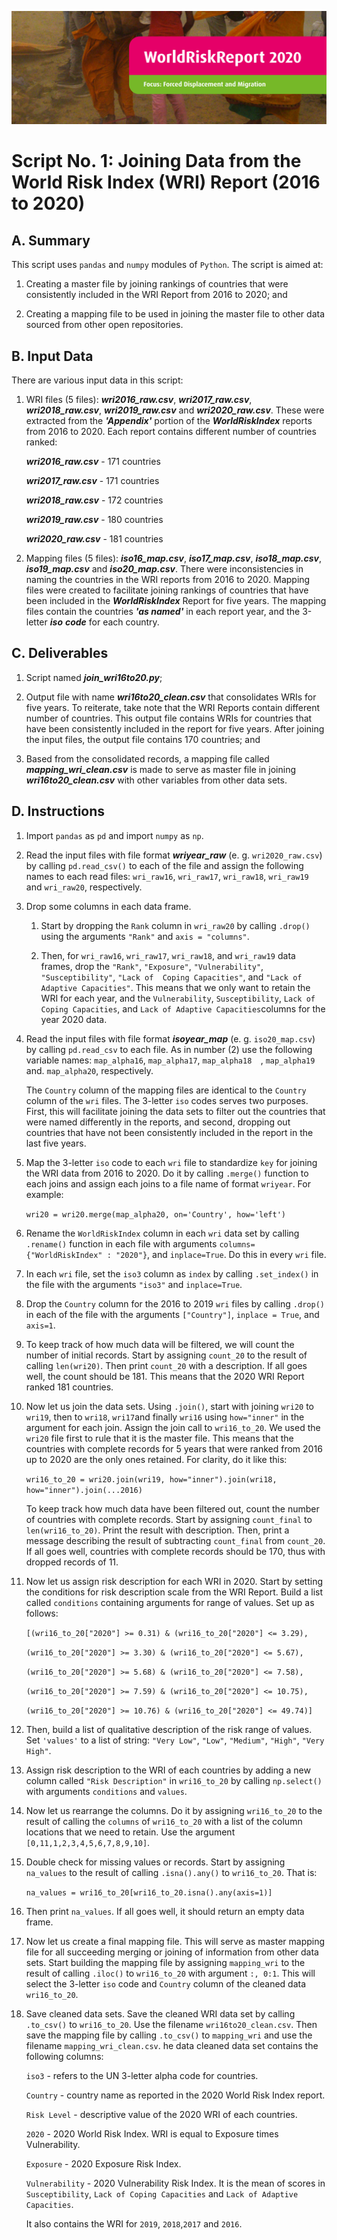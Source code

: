 ![2020 World Risk Report Image](https://github.com/jsacoba/pai789_finalproject/blob/main/aes-folder/World%20Risk%20Report.PNG)

# Script No. 1: Joining Data from the World Risk Index (WRI) Report (2016 to 2020)

## A. Summary

This script uses `pandas` and `numpy` modules of `Python`. The script is aimed at:

1. Creating a master file by joining rankings of countries that were consistently included in the WRI Report from 2016 to 2020; and

2. Creating a mapping file to be used in joining the master file to other data sourced from other open repositories.

## B. Input Data

There are various input data in this script:

1. WRI files (5 files): ***wri2016_raw.csv***, ***wri2017_raw.csv***, ***wri2018_raw.csv***, ***wri2019_raw.csv*** and ***wri2020_raw.csv***. These were extracted from the ***'Appendix'*** portion of the ***WorldRiskIndex*** reports from 2016 to 2020. Each report contains different number of countries ranked:

      ***wri2016_raw.csv*** - 171 countries

      ***wri2017_raw.csv*** - 171 countries

      ***wri2018_raw.csv*** - 172 countries

      ***wri2019_raw.csv*** - 180 countries

      ***wri2020_raw.csv*** - 181 countries

2. Mapping files (5 files): ***iso16_map.csv***, ***iso17_map.csv***, ***iso18_map.csv***, ***iso19_map.csv*** and ***iso20_map.csv***. There were inconsistencies in naming the countries in the WRI reports from 2016 to 2020. Mapping files were created to facilitate joining rankings of countries that have been included in the ***WorldRiskIndex*** Report for five years. The mapping files contain the countries ***'as named'*** in each report year, and the 3-letter ***iso*** ***code*** for each country.

## C. Deliverables

1. Script named ***join_wri16to20.py***;

2. Output file with name ***wri16to20_clean.csv*** that consolidates WRIs for five years. To reiterate, take note that the WRI Reports contain different number of countries. This output file contains WRIs for countries that have been consistently included in the report for five years. After joining the input files, the output file contains 170 countries; and

3. Based from the consolidated records, a mapping file called ***mapping_wri_clean.csv*** is made to serve as master file in joining ***wri16to20_clean.csv*** with other variables from other data sets.

## D. Instructions

1. Import `pandas` as `pd` and import `numpy` as `np`.

2. Read the input files with file format ***wriyear_raw*** (e. g. `wri2020_raw.csv`) by calling `pd.read_csv()` to each of the file and assign the following names to each read files: `wri_raw16`, `wri_raw17`, `wri_raw18`, `wri_raw19` and `wri_raw20`, respectively.

3. Drop some columns in each data frame. 

   1. Start by dropping the `Rank` column in  `wri_raw20` by calling `.drop()` using the arguments `"Rank"` and `axis = "columns"`.

   2. Then, for `wri_raw16`, `wri_raw17`, `wri_raw18`, and `wri_raw19` data frames,  drop the `"Rank"`, `"Exposure"`, `"Vulnerability"`, `"Susceptibility"`, `"Lack of  Coping Capacities"`, and `"Lack of Adaptive Capacities"`. This means that we only want to retain the WRI for each year, and the `Vulnerability`, `Susceptibility`, `Lack of Coping Capacities`, and `Lack of Adaptive Capacities`columns for the year 2020 data.
   
4. Read the input files with file format ***isoyear_map*** (e. g. `iso20_map.csv`) by calling `pd.read_csv` to each file. As in  number (2) use the following variable names: `map_alpha16`, `map_alpha17`, `map_alpha18  `, `map_alpha19` and. `map_alpha20`, respectively. 

   The `Country` column of the mapping files are identical to the `Country`  column of the `wri` files. The  3-letter `iso` codes serves  two purposes. First, this will facilitate joining the data sets to filter out  the countries that were named differently in the reports, and second, dropping out countries that have not been consistently included in the report in the last five years. 
   
5. Map the 3-letter `iso` code to each `wri` file to standardize `key` for  joining the WRI data from 2016 to 2020. Do it by calling `.merge()` function to each joins and assign each joins to a file name of format `wriyear`. For example:

      `wri20 = wri20.merge(map_alpha20, on='Country', how='left')`
          
6. Rename the `WorldRiskIndex` column in each `wri` data set by calling `.rename()` function in each file with arguments `columns= {"WorldRiskIndex" : "2020"}`, and `inplace=True`. Do this in every `wri` file.

7. In each `wri` file, set the `iso3` column as `index`  by calling `.set_index()` in the file with the arguments `"iso3"` and `inplace=True`.

8. Drop the `Country` column for the 2016 to 2019 `wri` files by calling `.drop()` in each of the file with the arguments `["Country"]`, `inplace = True`, and `axis=1`.

9. To keep track of how much data will be filtered, we will count the number of initial records. Start by assigning `count_20` to the result of calling `len(wri20)`. Then print `count_20` with a description. If all goes well, the count should be 181. This means that the 2020 WRI Report ranked 181 countries.

10. Now let us join the data sets. Using `.join()`, start with joining `wri20` to `wri19`, then to  `wri18`, `wri17`and finally `wri16` using `how="inner"` in the argument for each join. Assign the join call to `wri16_to_20`. We used the `wri20` file first to rule that it is the master file. This means that the countries with complete records for 5 years that were ranked from 2016 up to 2020 are the only ones retained. For clarity, do it like this:

      `wri16_to_20 = wri20.join(wri19, how="inner").join(wri18, how="inner").join(...2016)`
        
      To keep track how much data have been filtered out, count the number of countries  with complete records. Start by assigning `count_final` to `len(wri16_to_20)`. Print the result with description. Then, print a message describing the  result of subtracting `count_final` from `count_20`. If all goes well, countries with complete records should be 170, thus with dropped records of 11.

11. Now let us assign risk description for each WRI in 2020. Start by setting the conditions for risk description scale from the WRI Report. Build a list called `conditions` containing arguments for range of values. Set up as follows:

      `[(wri16_to_20["2020"] >= 0.31) & (wri16_to_20["2020"] <= 3.29),`

      `(wri16_to_20["2020"] >= 3.30) & (wri16_to_20["2020"] <= 5.67),`

      `(wri16_to_20["2020"] >= 5.68) & (wri16_to_20["2020"] <= 7.58),`

      `(wri16_to_20["2020"] >= 7.59) & (wri16_to_20["2020"] <= 10.75),`
      
      `(wri16_to_20["2020"] >= 10.76) & (wri16_to_20["2020"] <= 49.74)]`
      
12. Then, build a list of qualitative description of the risk range of values. Set `'values'` to a list of string: `"Very Low"`, `"Low"`, `"Medium"`, `"High"`, `"Very High"`.

13. Assign risk description to the WRI of each countries by adding a new column called `"Risk Description"` in `wri16_to_20` by calling `np.select()` with arguments `conditions` and `values`.

14. Now let us rearrange the columns. Do it by assigning `wri16_to_20` to the result of calling the `columns` of `wri16_to_20` with a list of the column locations that  we need to retain. Use the argument `[0,11,1,2,3,4,5,6,7,8,9,10]`.

15. Double check for missing values or records. Start by assigning `na_values` to the  result of calling `.isna().any()` to `wri16_to_20`. That is:

      `na_values = wri16_to_20[wri16_to_20.isna().any(axis=1)]`
      
16. Then print `na_values`. If all goes well, it should return an empty data frame. 

17. Now let us create a final mapping file. This will serve as master mapping file for all succeeding merging or joining of information from other data sets. Start building the mapping file by assigning `mapping_wri` to  the result of calling `.iloc()` to `wri16_to_20` with argument `:, 0:1`. This will select the 3-letter `iso` code and `Country` column of the cleaned data `wri16_to_20`.

18. Save cleaned data sets. Save the cleaned WRI data set by calling `.to_csv()` to `wri16_to_20`. Use the filename `wri16to20_clean.csv`. Then save the mapping  file by calling `.to_csv()` to `mapping_wri` and use the filename `mapping_wri_clean.csv`. he data cleaned data set contains the following columns:

      `iso3`            - refers to the UN 3-letter alpha code for countries.

      `Country`         - country name as reported in the 2020 World Risk Index report.

      `Risk Level`      - descriptive value of the 2020 WRI of each countries.

      `2020`            - 2020 World Risk Index. WRI is equal to Exposure times Vulnerability.

      `Exposure`        - 2020 Exposure Risk Index.

      `Vulnerability`   - 2020 Vulnerability Risk Index. It is the mean of scores in `Susceptibility`, `Lack of Coping Capacities` and  `Lack of Adaptive Capacities`.

      It also contains the WRI for `2019`, `2018`,`2017` and `2016`.
